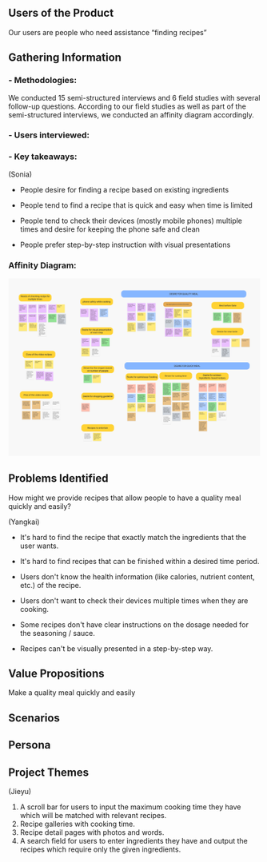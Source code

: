 
## Users of the Product

Our users are people who need assistance “finding recipes”


## Gathering Information


### - Methodologies:

We conducted 15 semi-structured interviews and 6 field studies with several follow-up questions. According to our field studies as well as part of the semi-structured interviews, we conducted an affinity diagram accordingly.

### - Users interviewed:




### - Key takeaways:

(Sonia)
- People desire for finding a recipe based on existing ingredients

- People tend to find a recipe that is quick and easy when time is limited

- People tend to check their devices (mostly mobile phones) multiple times and desire for keeping the phone safe and clean

- People prefer step-by-step instruction with visual presentations


### Affinity Diagram:

![](affinity_diagram.jpg)


## Problems Identified

How might we provide recipes that allow people to have a quality meal quickly and easily?


(Yangkai)
- It's hard to find the recipe that exactly match the ingredients that the user wants.

- It's hard to find recipes that can be finished within a desired time period.

- Users don't know the health information (like calories, nutrient content, etc.) of the recipe.

- Users don't want to check their devices multiple times when they are cooking.

- Some recipes don't have clear instructions on the dosage needed for the seasoning / sauce.

- Recipes can't be visually presented in a step-by-step way.



## Value Propositions

Make a quality meal quickly and easily


## Scenarios

  

## Persona

  

## Project Themes

(Jieyu)
1. A scroll bar for users to input the maximum cooking time they have which will be matched with relevant recipes.
2. Recipe galleries with cooking time.
3. Recipe detail pages with photos and words.
4. A search field for users to enter ingredients they have and output the recipes which require only the given ingredients.